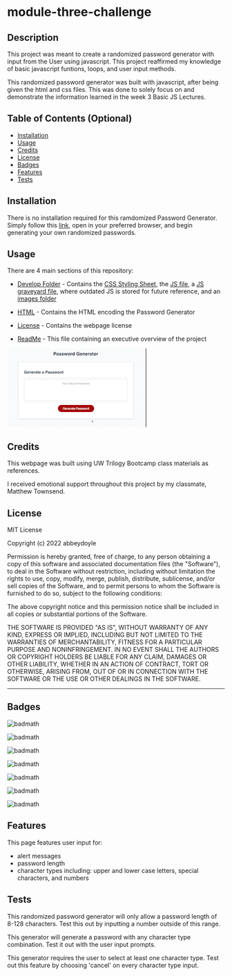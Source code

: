 # module-three-challenge

## Description

This project was meant to create a randomized password generator with input from the User using javascript. This project reaffirmed my knowledge of basic javascript funtions, loops, and user input methods.

This randomized password generator was built with javascript, after being given the html and css files. This was done to solely focus on and demonstrate the information learned in the week 3 Basic JS Lectures.


<!-- Provide a short description explaining the what, why, and how of your project. Use the following questions as a guide:

- What was your motivation?
- Why did you build this project? (Note: the answer is not "Because it was a homework assignment.")
- What problem does it solve?
- What did you learn? -->

## Table of Contents (Optional)

<!-- If your README is long, add a table of contents to make it easy for users to find what they need. -->

- [Installation](#installation)
- [Usage](#usage)
- [Credits](#credits)
- [License](#license)
- [Badges](#badges)
- [Features](#features)
- [Tests](#tests)

## Installation

There is no installation required for this ramdomized Password Generator. Simply follow this [link](https://abbeydoyle.github.io/module-three-challenge/), open in your preferred browser, and begin generating your own randomized passwords.

<!-- What are the steps required to install your project? Provide a step-by-step description of how to get the development environment running. -->


## Usage

There are 4 main sections of this repository:

- [Develop Folder](https://github.com/abbeydoyle/module-three-challenge/tree/main/Develop) - Contains the [CSS Styling Sheet](https://github.com/abbeydoyle/module-three-challenge/blob/main/Develop/style.css), the [JS file](https://github.com/abbeydoyle/module-three-challenge/blob/main/Develop/script.js), a [JS graveyard file](https://github.com/abbeydoyle/module-three-challenge/blob/main/Develop/graveyard.js), where outdated JS is stored for future reference, and an [images folder](https://github.com/abbeydoyle/module-three-challenge/blob/main/Develop/images)

- [HTML](https://github.com/abbeydoyle/module-three-challenge/blob/main/index.html) - Contains the HTML encoding the Password Generator

- [License](https://github.com/abbeydoyle/module-three-challenge/blob/main/LICENSE) - Contains the webpage license

- [ReadMe](https://github.com/abbeydoyle/module-three-challenge/blob/main/README.md) - This file containing an executive overview of the project

 ![Password Generator webpage screenshot](./Develop/images/module-three-challenge.gif)



<!-- Provide instructions and examples for use. Include screenshots as needed.

To add a screenshot, create an `assets/images` folder in your repository and upload your screenshot to it. Then, using the relative filepath, add it to your README using the following syntax:

    ```md
    ![alt text](assets/images/screenshot.png)
    ``` -->

## Credits

This webpage was built using UW Trilogy Bootcamp class materials as references.

I received emotional support throughout this project by my classmate, Matthew Townsend.

## License

MIT License

Copyright (c) 2022 abbeydoyle

Permission is hereby granted, free of charge, to any person obtaining a copy of this software and associated documentation files (the "Software"), to deal in the Software without restriction, including without limitation the rights to use, copy, modify, merge, publish, distribute, sublicense, and/or sell copies of the Software, and to permit persons to whom the Software is furnished to do so, subject to the following conditions:

The above copyright notice and this permission notice shall be included in all copies or substantial portions of the Software.

THE SOFTWARE IS PROVIDED "AS IS", WITHOUT WARRANTY OF ANY KIND, EXPRESS OR IMPLIED, INCLUDING BUT NOT LIMITED TO THE WARRANTIES OF MERCHANTABILITY, FITNESS FOR A PARTICULAR PURPOSE AND NONINFRINGEMENT. IN NO EVENT SHALL THE AUTHORS OR COPYRIGHT HOLDERS BE LIABLE FOR ANY CLAIM, DAMAGES OR OTHER LIABILITY, WHETHER IN AN ACTION OF CONTRACT, TORT OR OTHERWISE, ARISING FROM, OUT OF OR IN CONNECTION WITH THE SOFTWARE OR THE USE OR OTHER DEALINGS IN THE SOFTWARE.

<!-- The last section of a high-quality README file is the license. This lets other developers know what they can and cannot do with your project. If you need help choosing a license, refer to [https://choosealicense.com/](https://choosealicense.com/). -->

---

<!-- 🏆 The previous sections are the bare minimum, and your project will ultimately determine the content of this document. You might also want to consider adding the following sections. -->

## Badges

![badmath](https://img.shields.io/github/repo-size/abbeydoyle/module-three-challenge?color=pink&style=plastic)

![badmath](https://img.shields.io/github/issues-closed-raw/abbeydoyle/module-three-challenge?color=pink&style=plastic)

![badmath](https://img.shields.io/github/issues-raw/abbeydoyle/module-three-challenge?color=pink&style=plastic)

![badmath](https://img.shields.io/github/license/abbeydoyle/module-three-challenge?color=pink&style=plastic)

![badmath](https://img.shields.io/github/commits-since/abbeydoyle/module-three-challenge/8d2b2c0/main?color=pink&style=plastic)

![badmath](https://img.shields.io/github/last-commit/abbeydoyle/module-three-challenge?color=pink&style=plastic)

![badmath](https://img.shields.io/maintenance/yes/2022?color=pink&style=plastic)


<!-- ![badmath](https://img.shields.io/github/languages/top/lernantino/badmath)

Badges aren't necessary, per se, but they demonstrate street cred. Badges let other developers know that you know what you're doing. Check out the badges hosted by [shields.io](https://shields.io/). You may not understand what they all represent now, but you will in time. -->

## Features

This page features user input for:

- alert messages
- password length
- character types including: upper and lower case letters, special characters, and numbers


<!-- If your project has a lot of features, list them here. -->

<!-- ## How to Contribute

If you created an application or package and would like other developers to contribute it, you can include guidelines for how to do so. The [Contributor Covenant](https://www.contributor-covenant.org/) is an industry standard, but you can always write your own if you'd prefer. -->

## Tests

This randomized password generator will only allow a password length of 8-128 characters. Test this out by inputting a number outside of this range.

This generator will generate a password with any character type combination. Test it out with the user input prompts.

This generator requires the user to select at least one character type. Test out this feature by choosing 'cancel' on every character type input.

<!-- Go the extra mile and write tests for your application. Then provide examples on how to run them here. -->